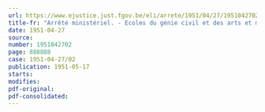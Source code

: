 ```yaml
---
url: https://www.ejustice.just.fgov.be/eli/arrete/1951/04/27/1951042702/justel
title-fr: "Arrêté ministériel. - Ecoles du génie civil et des arts et manufactures annexées à l'Université de Gand. - Dates des examens d'admission, de passage et de sortie à subir pendant l'année 1951."
date: 1951-04-27
source:
number: 1951042702
page: 888888
case: 1951-04-27/02
publication: 1951-05-17
starts:
modifies:
pdf-original:
pdf-consolidated:
---
```


